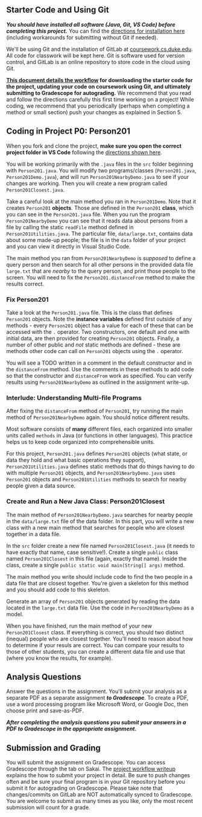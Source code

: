 ## Starter Code and Using Git
**_You should have installed all software (Java, Git, VS Code) before completing this project._** You can find the [directions for installation here](https://coursework.cs.duke.edu/201fall23/resources-201/-/blob/main/installingSoftware.md) (including workarounds for submitting without Git if needed).

We'll be using Git and the installation of GitLab at [coursework.cs.duke.edu](https://coursework.cs.duke.edu). All code for classwork will be kept here. Git is software used for version control, and GitLab is an online repository to store code in the cloud using Git.

**[This document details the workflow](https://coursework.cs.duke.edu/201fall23/resources-201/-/blob/main/projectWorkflow.md) for downloading the starter code for the project, updating your code on coursework using Git, and ultimately submitting to Gradescope for autograding.** We recommend that you read and follow the directions carefully this first time working on a project! While coding, we recommend that you periodically (perhaps when completing a method or small section) push your changes as explained in Section 5.


## Coding in Project P0: Person201

When you fork and clone the project, **make sure you open the correct project folder in VS Code** following the [directions shown here](https://coursework.cs.duke.edu/201fall23/resources-201/-/blob/main/projectWorkflow.md#step-3-open-the-project-in-vs-code).

You will be working primarily with the `.java` files in the `src` folder beginning with `Person201.java`. You will modify two programs/classes (`Person201.java`,  `Person201Demo.java`), and will run `Person201NearbyDemo.java` to see if your changes are working. Then you will create a new program called `Person201Closest.java`.

Take a careful look at the main method you ran in `Person201Demo`. Note that it creates `Person201` **objects**. Those are defined in the `Person201` **class**, which you can see in the `Person201.java` file. When you run the program `Person201NearbyDemo` you  can  see that it reads data about persons from a file by calling the static `readFile` method defined in `Person201Utilities.java`. The particular file, `data/large.txt`, contains data about some made-up people; the file is in the `data` folder of your project and you can view it directly in Visual Studio Code.

The main method you ran from `Person201NearbyDemo` is *supposed* to define a query person and then search for all other persons in the provided data file `large.txt` that are _nearby_ to the query person, and print those people to the screen. You will need to fix the
`Person201.distanceFrom` method to make the results correct. 

### Fix Person201

Take a look at the `Person201.java` file. This is the class that defines `Person201` objects. Note the **instance variables** defined first outside of any methods - every `Person201` object has a value for each of these that can be accessed with the `.` operator. Two constructors, one default and one with initial data, are then provided for creating `Person201` objects. Finally, a number of other public and *not* static methods are defined - these are methods other code can call on `Person201` objects using the `.` operator.

You will see a TODO written in a comment in the default constructor and in the `distanceFrom` method. Use the comments in these methods to add code so that the constructor and `distanceFrom` work as specified. You can verify results using `Person201NearbyDemo` as outlined in the assignment write-up.

### Interlude: Understanding Multi-file Programs

After fixing the `distanceFrom` method of `Person201`, try running the main method of `Person201NearbyDemo` again. You should notice different results. 

Most software consists of **many** different files, each organized into smaller units called `methods` in Java (or functions in other languages). This practice helps us to keep code organized into comprehensible units. 

For this project, `Person201.java` defines `Person201` objects (what state, or data they hold and what basic operations they support), `Person201Utilities.java` defines static methods that do things having to do with multiple `Person201` objects, and `Person201NearbyDemo.java` uses `Person201` objects and `Person201Utilities` methods to search for nearby people given a data source. 

### Create and Run a New Java Class: **Person201Closest**

The main method of `Person201NearbyDemo.java` searches for nearby people in the `data/large.txt` file of the data folder. In this part, you will write a new class with a new main method that searches for people who are closest together in a data file. 

In the `src` folder create a new file named `Person201Closest.java` (it needs to have exactly that name, case sensitive!). Create a single `public` class named `Person201Closest` in this file (again, exactly that name). Inside the class, create a single `public static void main(String[] args)` method. 

The main method you write should include code to find the two people in a data file that are closest together. You're given a skeleton for this method and you should add code to this skeleton.

Generate an array of `Person201` objects generated by reading the data located in the `large.txt` data file. Use the code in `Person201NearbyDemo` as a model. 

When you have finished, run the main method of your new `Person201Closest` class. If everything is correct, you should two distinct (inequal) people who are closest together. You'll need to reason about how to determine if your resuls are correct. You can compare your results to those of other students, you can create a different data file and use that (where you know the results, for example).

## Analysis Questions

Answer the questions in the assignment. You'll submit your analysis as a separate PDF as a separate assignment ***to Gradescope***. To create a PDF, use a word processing program like Microsoft Word, or Google Doc, then choose print and save-as-PDF.

***After completing the analysis questions you submit your answers in a PDF to Gradescope in the appropriate assignment.***

## Submission and Grading
You will submit the assignment on Gradescope. You can access Gradescope through the tab on Sakai. The [project workflow writeup](https://coursework.cs.duke.edu/201fall23/resources-201/-/blob/main/projectWorkflow.md) explains the how to submit your project in detail. Be sure to push changes often and be sure your final program is in your Git repository before you submit it for autograding on Gradescope. Please take note that changes/commits on GitLab are NOT automatically synced to Gradescope. You are welcome to submit as many times as you like, only the most recent submission will count for a grade.

